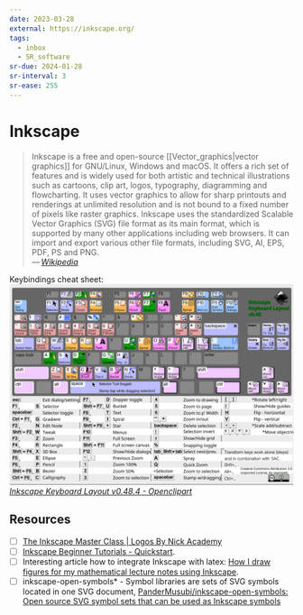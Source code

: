 ```yaml
---
date: 2023-03-28
external: https://inkscape.org/
tags:
  - inbox
  - SR_software
sr-due: 2024-01-28
sr-interval: 3
sr-ease: 255
---
```


# Inkscape

> Inkscape is a free and open-source [[Vector_graphics|vector graphics]] for
> GNU/Linux, Windows and macOS. It offers a rich set of features and is
> widely used for both artistic and technical illustrations such as cartoons,
> clip art, logos, typography, diagramming and flowcharting. It uses vector
> graphics to allow for sharp printouts and renderings at unlimited resolution
> and is not bound to a fixed number of pixels like raster graphics. Inkscape
> uses the standardized Scalable Vector Graphics (SVG) file format as its main
> format, which is supported by many other applications including web browsers.
> It can import and export various other file formats, including SVG, AI, EPS,
> PDF, PS and PNG.\
> — <cite>[Wikipedia](https://en.wikipedia.org/wiki/Inkscape)</cite>

Keybindings cheat sheet:
![](./img/Inkscape_keyboard_layout_cheat_sheet.svg)
_[Inkscape Keyboard Layout v0.48.4 - Openclipart](https://openclipart.org/detail/188861/inkscape-keyboard-layout-v0484)_

## Resources

- [ ] [The Inkscape Master Class | Logos By Nick Academy](https://logosbynick.teachable.com/courses/enrolled/485218)
- [ ] [Inkscape Beginner Tutorials - Quickstart](https://inkscape.org/gallery/=tutorial/inkscape-beginner-tutorials/).
- [ ] Interesting article how to integrate Inkscape with latex:
  [How I draw figures for my mathematical lecture notes using Inkscape](https://castel.dev/post/lecture-notes-2/).
- [ ] inkscape-open-symbols\* - Symbol libraries are sets of SVG symbols located in
  one SVG document, [PanderMusubi/inkscape-open-symbols: Open source SVG symbol sets that can be used as Inkscape symbols](https://github.com/PanderMusubi/inkscape-open-symbols)
